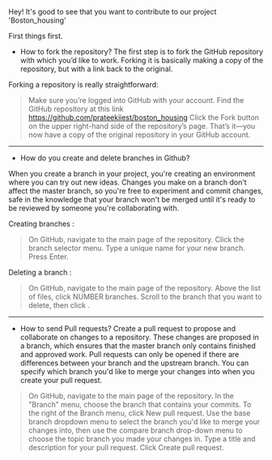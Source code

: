 Hey! It's good to see that you want to contribute to our project 'Boston_housing'

First things first. 

- How to fork the repository?
The first step is to fork the GitHub repository with which you’d like to work. Forking it is basically making a copy of the repository, but with a link back to the original.

Forking a repository is really straightforward:

> Make sure you’re logged into GitHub with your account.
> Find the GitHub repository at this link https://github.com/prateekiiest/boston_housing 
> Click the Fork button on the upper right-hand side of the repository’s page.
> That’s it—you now have a copy of the original repository in your GitHub account.

________________________________________________________________________________________________________________________

- How do you create and delete branches in Github?

When you create a branch in your project, you're creating an environment where you can try out new ideas. Changes you make on a branch don't affect the master branch, so you're free to experiment and commit changes, safe in the knowledge that your branch won't be merged until it's ready to be reviewed by someone you're collaborating with.

Creating branches : 
> On GitHub, navigate to the main page of the repository. 
> Click the branch selector menu.
> Type a unique name for your new branch.
> Press Enter.

Deleting a branch : 
> On GitHub, navigate to the main page of the repository.
> Above the list of files, click  NUMBER branches.
> Scroll to the branch that you want to delete, then click .

________________________________________________________________________________________________________________________

- How to send Pull requests?
Create a pull request to propose and collaborate on changes to a repository. These changes are proposed in a branch, which ensures that the master branch only contains finished and approved work.
Pull requests can only be opened if there are differences between your branch and the upstream branch. You can specify which branch you'd like to merge your changes into when you create your pull request.

> On GitHub, navigate to the main page of the repository.
> In the "Branch" menu, choose the branch that contains your commits.
> To the right of the Branch menu, click New pull request.
> Use the base branch dropdown menu to select the branch you'd like to merge your changes into, then use the compare branch drop-down menu to choose the topic branch you made your changes in.
> Type a title and description for your pull request.
> Click Create pull request.